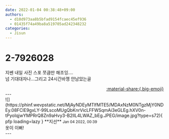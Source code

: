 ```yaml
---
date: 2022-01-04 00:38:48+09:00
authors:
  - d10d973aa8b5bfad9154fcaec45ef936
  - 01435f74a49ba8a519705ad242348232
categories:
  - Jisun
---
```


# 2-7926028

<div class="post-container" markdown="1">
<div class="content-container md-sidebar__scrollwrap" markdown="1">

지쎈 내일 사진 스포 쪼큼만 해조잉....<br>넘 기대대자나...그리고 24시간바껭 안남았는골

</div>
</div>

<div style="text-align: right;" markdown="1">
<a href="https://weverse.io/fromis9/fanpost/2-7926028" style="text-align: right;">:material-share:{.big-emoji}</a>
</div>
---

<div class="comments-container md-sidebar__scrollwrap" markdown="1">
<div class="comment" markdown="1">
<div class='id-container' markdown="1">
![](https://phinf.wevpstatic.net/MjAyNDEyMTlfMTE5/MDAxNzM0NTgzMjY0NDEy.08FClE9gxLY-99LscoMUgQbKnrVicLFFWSqmAi3eGLEg.hXV0n-tPyoIqjwYMPRrQ8Zn9aHvy3-B2llL4LWAZ_bEg.JPEG/image.jpg?type=s72){ pfp loading=lazy }
**<span class="artist">지선</span>** <small>Jan 04 2022, 00:39</small><br>
</div>
<div class='comment-body' markdown="1">
옷이 이뻐!
</div>
</div>
</div>
---
